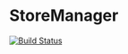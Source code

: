 # StoreManager
[![Build Status](https://travis-ci.com/NabunyaLilian/StoreManager.svg?branch=get_all_sales_ft)](https://travis-ci.com/NabunyaLilian/StoreManager)